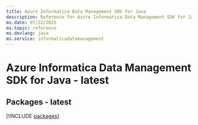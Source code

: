 ```yaml
---
title: Azure Informatica Data Management SDK for Java
description: Reference for Azure Informatica Data Management SDK for Java
ms.date: 07/22/2025
ms.topic: reference
ms.devlang: java
ms.service: informaticadatamanagement
---
```

# Azure Informatica Data Management SDK for Java - latest
## Packages - latest
[!INCLUDE [packages](informatica-data-management-index.md)]